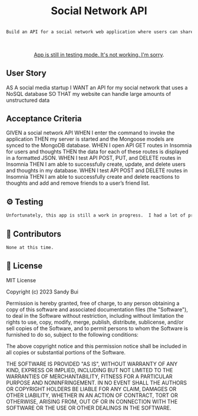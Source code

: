 <h1 align="center">Social Network API</h1>

```sh

Build an API for a social network web application where users can share their thoughts, react to friends’ thoughts, and create a friend list. You’ll use Express.js for routing, a MongoDB database, and the Mongoose ODM. In addition to using the Express.jsLinks to an external site. and MongooseLinks to an external site. packages, you may also optionally use a JavaScript date library of your choice or the native JavaScript Date object to format timestamps.
```
<br> <!-- Double line break for creating a line break -->

<p align="center"><a href="XXX">App is still in testing mode. It's not working.  I'm sorry</a>.</p>

## User Story
AS A social media startup
I WANT an API for my social network that uses a NoSQL database
SO THAT my website can handle large amounts of unstructured data
## Acceptance Criteria
GIVEN a social network API
WHEN I enter the command to invoke the application
THEN my server is started and the Mongoose models are synced to the MongoDB database.
WHEN I open API GET routes in Insomnia for users and thoughts
THEN the data for each of these routes is displayed in a formatted JSON.
WHEN I test API POST, PUT, and DELETE routes in Insomnia
THEN I am able to successfully create, update, and delete users and thoughts in my database.
WHEN I test API POST and DELETE routes in Insomnia
THEN I am able to successfully create and delete reactions to thoughts and add and remove friends to a user’s friend list.

## ⚙️ Testing

```sh
Unfortunately, this app is still a work in progress.  I had a lot of problems with the app itself. Please check back at a later time.
```

## 🤝 Contributors

```sh
None at this time.
```

## 📝 License

MIT License

Copyright (c) 2023 Sandy Bui

Permission is hereby granted, free of charge, to any person obtaining a copy of this software and associated documentation files (the "Software"), to deal in the Software without restriction, including without limitation the rights to use, copy, modify, merge, publish, distribute, sublicense, and/or sell copies of the Software, and to permit persons to whom the Software is furnished to do so, subject to the following conditions:

The above copyright notice and this permission notice shall be included in all copies or substantial portions of the Software.

THE SOFTWARE IS PROVIDED "AS IS", WITHOUT WARRANTY OF ANY KIND, EXPRESS OR IMPLIED, INCLUDING BUT NOT LIMITED TO THE WARRANTIES OF MERCHANTABILITY, FITNESS FOR A PARTICULAR PURPOSE AND NONINFRINGEMENT. IN NO EVENT SHALL THE AUTHORS OR COPYRIGHT HOLDERS BE LIABLE FOR ANY CLAIM, DAMAGES OR OTHER LIABILITY, WHETHER IN AN ACTION OF CONTRACT, TORT OR OTHERWISE, ARISING FROM, OUT OF OR IN CONNECTION WITH THE SOFTWARE OR THE USE OR OTHER DEALINGS IN THE SOFTWARE.